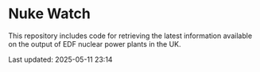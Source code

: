 # Nuke Watch

This repository includes code for retrieving the latest information available on the output of EDF nuclear power plants in the UK.

Last updated: 2025-05-11 23:14